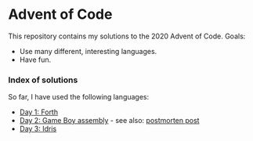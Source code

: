 # Advent of Code

This repository contains my solutions to the 2020 Advent of Code. Goals:

 - Use many different, interesting languages.
 - Have fun.

### Index of solutions

So far, I have used the following languages:

 - [Day 1: Forth](2020/day1)
 - [Day 2: Game Boy assembly](2020/day2) - see also: [postmorten post](https://www.reddit.com/r/adventofcode/comments/k5j2f7/2020_day_2_game_boy_assembly_turns_out_you_write/)
 - [Day 3: Idris](2020/day3)
